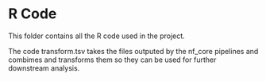 # R Code

This folder contains all the R code used in the project. 

The code transform.tsv takes the files outputed by the nf_core pipelines and combimes and transforms them so they can be used for further downstream analysis. 

